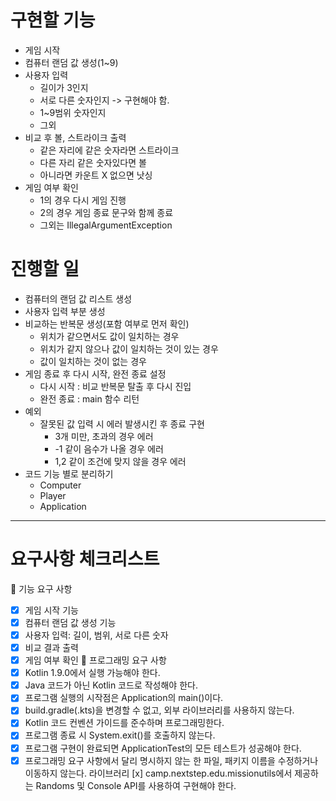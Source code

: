 # 구현할 기능
- 게임 시작
- 컴퓨터 랜덤 값 생성(1~9)
- 사용자 입력
  - 길이가 3인지
  - 서로 다른 숫자인지 -> 구현해야 함.
  - 1~9범위 숫자인지
  - 그외
- 비교 후 볼, 스트라이크 출력
  - 같은 자리에 같은 숫자라면 스트라이크
  - 다른 자리 같은 숫자있다면 볼
  - 아니라면 카운트 X 없으면 낫싱
- 게임 여부 확인
  - 1의 경우 다시 게임 진행
  - 2의 경우 게임 종료 문구와 함께 종료
  - 그외는 IllegalArgumentException
# 진행할 일
- 컴퓨터의 랜덤 값 리스트 생성
- 사용자 입력 부분 생성
- 비교하는 반복문 생성(포함 여부로 먼저 확인)
  - 위치가 같으면서도 값이 일치하는 경우
  - 위치가 같지 않으나 값이 일치하는 것이 있는 경우
  - 값이 일치하는 것이 없는 경우
- 게임 종료 후 다시 시작, 완전 종료 설정
  - 다시 시작 : 비교 반복문 탈출 후 다시 진입
  - 완전 종료 : main 함수 리턴
- 예외
  - 잘못된 값 입력 시 에러 발생시킨 후 종료 구현
    - 3개 미만, 초과의 경우 에러
    - -1 같이 음수가 나올 경우 에러
    - 1,2 같이 조건에 맞지 않을 경우 에러
- 코드 기능 별로 분리하기
  - Computer
  - Player
  - Application
___
# 요구사항 체크리스트
🚀 기능 요구 사항
- [x] 게임 시작 기능
- [x] 컴퓨터 랜덤 값 생성 기능
- [x] 사용자 입력: 길이, 범위, 서로 다른 숫자
- [x] 비교 결과 출력
- [x] 게임 여부 확인
🎯 프로그래밍 요구 사항
- [x] Kotlin 1.9.0에서 실행 가능해야 한다.
- [x] Java 코드가 아닌 Kotlin 코드로 작성해야 한다.
- [x] 프로그램 실행의 시작점은 Application의 main()이다.
- [x] build.gradle(.kts)을 변경할 수 없고, 외부 라이브러리를 사용하지 않는다.
- [x] Kotlin 코드 컨벤션 가이드를 준수하며 프로그래밍한다.
- [x] 프로그램 종료 시 System.exit()를 호출하지 않는다.
- [x] 프로그램 구현이 완료되면 ApplicationTest의 모든 테스트가 성공해야 한다.
- [x] 프로그래밍 요구 사항에서 달리 명시하지 않는 한 파일, 패키지 이름을 수정하거나 이동하지 않는다.
라이브러리
[x] camp.nextstep.edu.missionutils에서 제공하는 Randoms 및 Console API를 사용하여 구현해야 한다.
